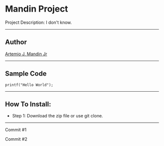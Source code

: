 # Mandin Project

Project Description: I don't know.

---------------------------------

## Author

[Artemio J. Mandin Jr](https://github.com/ArtwasTaken)

---------------------------------

## Sample Code

```printf("Hello World");```

---------------------------------

## How To Install:

- Step 1: Download the zip file or use git clone.

---------------------------------

Commit #1

Commit #2